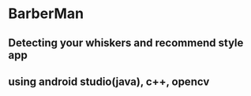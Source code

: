 # BarberMan
## Detecting your whiskers and recommend style app
## using android studio(java), c++, opencv
